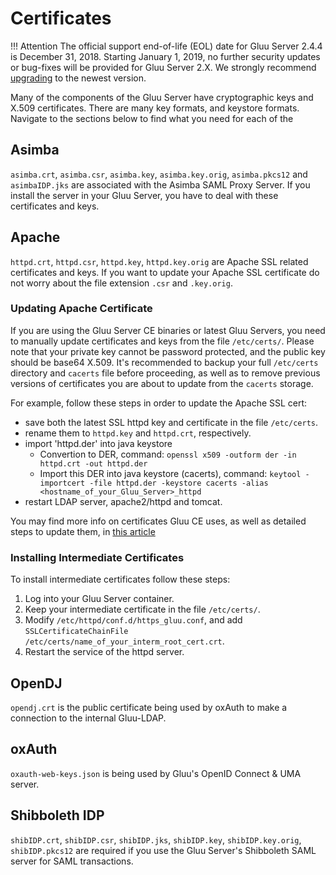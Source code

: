 # Certificates 

!!! Attention
    The official support end-of-life (EOL) date for Gluu Server 2.4.4 is December 31, 2018. Starting January 1, 2019, no further security updates or bug-fixes will be provided for Gluu Server 2.X. We strongly recommend [upgrading](https://gluu.org/docs/ce/upgrade/) to the newest version.

Many of the components of the Gluu Server have cryptographic keys and
X.509 certificates. There are many key formats, and keystore formats.
Navigate to the sections below to find what you need for each of the

## Asimba
`asimba.crt`, `asimba.csr`, `asimba.key`, `asimba.key.orig`,
`asimba.pkcs12` and `asimbaIDP.jks` are associated with the
Asimba SAML Proxy Server. If you install the server 
in your Gluu Server, you have to deal with these certificates
and keys.

## Apache
`httpd.crt`, `httpd.csr`, `httpd.key`, `httpd.key.orig` are Apache SSL
related certificates and keys. If you want to update your Apache SSL
certificate do not worry about the file extension `.csr` and `.key.orig`.

### Updating Apache Certificate
If you are using the Gluu Server CE binaries or latest Gluu Servers, you
need to manually update certificates and keys from the file
`/etc/certs/`. Please note that your private key cannot be password
protected, and the public key should be base64 X.509. It's recommended to
backup your full `/etc/certs` directory and `cacerts` file before
proceeding, as well as to remove previous versions of certificates
you are about to update from the `cacerts` storage.

For example, follow these steps in order to update the Apache SSL cert:

- save both the latest SSL httpd key and certificate in the file 
  `/etc/certs`.
- rename them to `httpd.key` and `httpd.crt`, respectively.
- import 'httpd.der' into java keystore
  - Convertion to DER, command: `openssl x509 -outform der -in httpd.crt -out httpd.der`
  - Import this DER into java keystore (cacerts), command: `keytool -importcert -file httpd.der -keystore cacerts -alias <hostname_of_your_Gluu_Server>_httpd`
- restart LDAP server, apache2/httpd and tomcat.

You may find more info on certificates Gluu CE uses, as well as detailed steps to update them, in [this article](../operation/update-certificate.md)

### Installing Intermediate Certificates

To install intermediate certificates follow these steps:

1. Log into your Gluu Server container.
2. Keep your intermediate certificate in the file `/etc/certs/`.
3. Modify `/etc/httpd/conf.d/https_gluu.conf`, and add
   `SSLCertificateChainFile /etc/certs/name_of_your_interm_root_cert.crt`.
4. Restart the service of the httpd server.

## OpenDJ
`opendj.crt` is the public certificate being used by oxAuth to make a
connection to the internal Gluu-LDAP.

## oxAuth
`oxauth-web-keys.json` is being used by Gluu's OpenID Connect & UMA
server.

## Shibboleth IDP
`shibIDP.crt`, `shibIDP.csr`, `shibIDP.jks`, `shibIDP.key`,
`shibIDP.key.orig`, `shibIDP.pkcs12` are required if you use the Gluu
Server's Shibboleth SAML server for SAML transactions.

